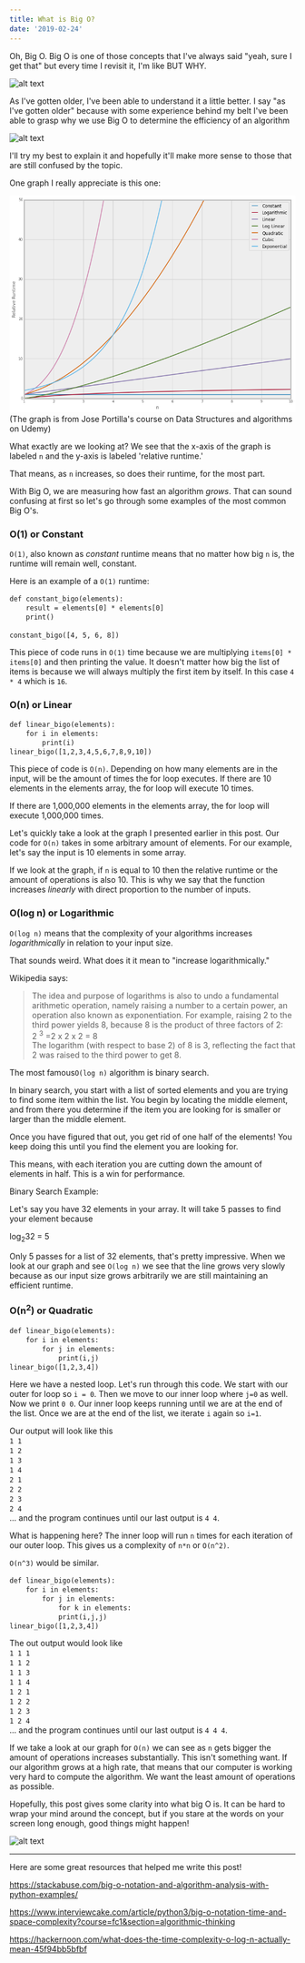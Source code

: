 ```yaml
---
title: What is Big O?
date: '2019-02-24'
---
```


Oh, Big O. Big O is one of those concepts that I've always said "yeah, sure I get that" but every time I revisit it, I'm like BUT WHY.

![alt text](https://media.giphy.com/media/CPskAi4C6WLHa/giphy.gif)

As I've gotten older, I've been able to understand it a little better. I say "as I've gotten older" because with some experience behind my belt I've been able to grasp why we use Big O to determine the efficiency of an algorithm

![alt text](https://media.giphy.com/media/he8aSdri52ZnW/giphy.gif)

I'll try my best to explain it and hopefully it'll make more sense to those that are still confused by the topic.

One graph I really appreciate is this one:

![alt text](bigograph.png)
(The graph is from Jose Portilla's course on Data Structures and algorithms on Udemy)

What exactly are we looking at? We see that the x-axis of the graph is labeled `n` and the y-axis is labeled 'relative runtime.'

That means, as `n` increases, so does their runtime, for the most part.

With Big O, we are measuring how fast an algorithm _grows_. That can sound confusing at first so let's go through some examples of the most common Big O's.

### O(1) or Constant

`O(1)`, also known as _constant_ runtime means that no matter how big `n` is, the runtime will remain well, constant.

Here is an example of a `O(1)` runtime:

```
def constant_bigo(elements):
    result = elements[0] * elements[0]
    print()

constant_bigo([4, 5, 6, 8])
```

This piece of code runs in `O(1)` time because we are multiplying `items[0] * items[0]` and then printing the value. It doesn't matter how big the list of items is because we will always multiply the first item by itself. In this case `4 * 4` which is `16`.

### O(n) or Linear

```
def linear_bigo(elements):
    for i in elements:
        print(i)
linear_bigo([1,2,3,4,5,6,7,8,9,10])
```

This piece of code is `O(n)`. Depending on how many elements are in the input, will be the amount of times the for loop executes. If there are 10 elements in the elements array, the for loop will execute 10 times.

If there are 1,000,000 elements in the elements array, the for loop will execute 1,000,000 times.

Let's quickly take a look at the graph I presented earlier in this post. Our code for `O(n)` takes in some arbitrary amount of elements. For our example, let's say the input is 10 elements in some array.

If we look at the graph, if `n` is equal to 10 then the relative runtime or the amount of operations is also 10. This is why we say that the function increases _linearly_ with direct proportion to the number of inputs.

### O(log n) or Logarithmic

`O(log n)` means that the complexity of your algorithms increases _logarithmically_ in relation to your input size.

That sounds weird. What does it it mean to "increase logarithmically."

Wikipedia says:

> The idea and purpose of logarithms is also to undo a fundamental arithmetic operation, namely raising a number to a certain power, an operation also known as exponentiation. For example, raising 2 to the third power yields 8, because 8 is the product of three factors of 2:</br>
> 2 <sup>3</sup> =2 x 2 x 2 = 8</br> The logarithm (with respect to base 2) of 8 is 3, reflecting the fact that 2 was raised to the third power to get 8.

The most famous`O(log n)` algorithm is binary search.

In binary search, you start with a list of sorted elements and you are trying to find some item within the list. You begin by locating the middle element, and from there you determine if the item you are looking for is smaller or larger than the middle element.

Once you have figured that out, you get rid of one half of the elements! You keep doing this until you find the element you are looking for.

This means, with each iteration you are cutting down the amount of elements in half. This is a win for performance.

Binary Search Example:

Let's say you have 32 elements in your array. It will take 5 passes to find your element because

log<sub>2</sub>32 = 5

Only 5 passes for a list of 32 elements, that's pretty impressive. When we look at our graph and see `O(log n)` we see that the line grows very slowly because as our input size grows arbitrarily we are still maintaining an efficient runtime.

### O(n<sup>2</sup>) or Quadratic

```
def linear_bigo(elements):
    for i in elements:
        for j in elements:
            print(i,j)
linear_bigo([1,2,3,4])
```

Here we have a nested loop. Let's run through this code. We start with our outer for loop so `i = 0`. Then we move to our inner loop where `j=0` as well. Now we print `0 0`. Our inner loop keeps running until we are at the end of the list. Once we are at the end of the list, we iterate `i` again so `i=1`.

Our output will look like this </br>
`1 1` </br>
`1 2` </br>
`1 3` </br>
`1 4` </br>
`2 1` </br>
`2 2` </br>
`2 3` </br>
`2 4` </br>
... and the program continues until our last output is `4 4`.

What is happening here? The inner loop will run `n` times for each iteration of our outer loop. This gives us a complexity of `n*n` or `O(n^2)`.

`O(n^3)` would be similar.

```
def linear_bigo(elements):
    for i in elements:
        for j in elements:
            for k in elements:
            print(i,j,j)
linear_bigo([1,2,3,4])
```

The out output would look like </br>
`1 1 1` </br>
`1 1 2` </br>
`1 1 3` </br>
`1 1 4` </br>
`1 2 1` </br>
`1 2 2` </br>
`1 2 3` </br>
`1 2 4` </br>
... and the program continues until our last output is `4 4 4`.

If we take a look at our graph for `O(n)` we can see as `n` gets bigger the amount of operations increases substantially. This isn't something want. If our algorithm grows at a high rate, that means that our computer is working very hard to compute the algorithm. We want the least amount of operations as possible.

Hopefully, this post gives some clarity into what big O is. It can be hard to wrap your mind around the concept, but if you stare at the words on your screen long enough, good things might happen!

![alt text](https://media.giphy.com/media/JltOMwYmi0VrO/giphy.gif)

---

Here are some great resources that helped me write this post!

https://stackabuse.com/big-o-notation-and-algorithm-analysis-with-python-examples/

https://www.interviewcake.com/article/python3/big-o-notation-time-and-space-complexity?course=fc1&section=algorithmic-thinking

https://hackernoon.com/what-does-the-time-complexity-o-log-n-actually-mean-45f94bb5bfbf

